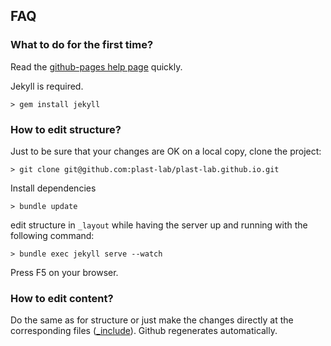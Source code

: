 ## FAQ

### What to do for the first time?

Read the [github-pages help page](https://help.github.com/articles/using-jekyll-with-pages/)
quickly.

Jekyll is required. 
```shell
> gem install jekyll
```

### How to edit structure?

Just to be sure that your changes are OK on a local copy, clone the project:
```shell
> git clone git@github.com:plast-lab/plast-lab.github.io.git
```

Install dependencies
```shell
> bundle update
```

edit structure in ```_layout``` while having the server up and
running with the following command:
```shell
> bundle exec jekyll serve --watch
```
Press F5 on your browser.

### How to edit content?

Do the same as for structure or just make the changes directly at the
corresponding files
([_include](https://github.com/plast-lab/plast-lab.github.io/tree/master/_includes)). Github regenerates automatically.
